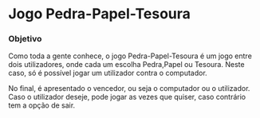 # Jogo Pedra-Papel-Tesoura

### Objetivo

Como toda a gente conhece, o jogo Pedra-Papel-Tesoura é um jogo entre dois utilizadores, onde cada um escolha Pedra,Papel ou Tesoura. Neste caso, só é possível jogar um utilizador contra o computador.
  
No final, é apresentado o vencedor, ou seja o computador ou o utilizador. Caso o utilizador deseje, pode jogar as vezes que quiser, caso contrário tem a opção de sair.
 
 
